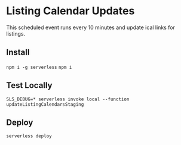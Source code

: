 # Listing Calendar Updates

This scheduled event runs every 10 minutes and update ical links for
listings.

## Install

``npm i -g serverless``
``npm i``

## Test Locally

```
SLS_DEBUG=* serverless invoke local --function updateListingCalendarsStaging
```

## Deploy

``serverless deploy``
